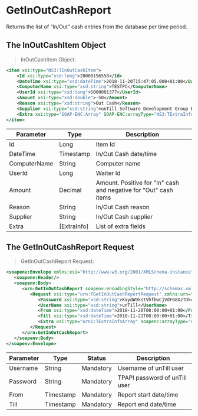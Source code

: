 # GetInOutCashReport

Returns the list of “In/Out” cash entries from the database per time period.

## The InOutCashItem Object

> InOutCashItem Object:

```xml
<item xsi:type="NS3:TInOutCashItem">
    <Id xsi:type="xsd:long">20000156558</Id>
    <DateTime xsi:type="xsd:dateTime">2018-11-20T15:47:05.000+01:00</DateTime>
    <ComputerName xsi:type="xsd:string">TESTPC</ComputerName>
    <UserId xsi:type="xsd:long">5000001377</UserId>
    <Amount xsi:type="xsd:double">-50</Amount>
    <Reason xsi:type="xsd:string">Out Cash</Reason>
    <Supplier xsi:type="xsd:string">unTill Software Development Group B.V.</Supplier>
    <Extra xsi:type="SOAP-ENC:Array" SOAP-ENC:arrayType="NS3:TExtraInfo[0]"/>
</item>
```

Parameter | Type | Description
----------| ---- | -----------
Id | Long | Item Id
DateTime | Timestamp | In/Out Cash date/time
ComputerName | String | Computer name
UserId | Long | Waiter Id
Amount | Decimal | Amount. Positive for "In" cash and negative for "Out" cash items
Reason | String | In/Out Cash reason
Supplier | String | In/Out Cash supplier
Extra | [ExtraInfo] | List of extra fields

## The GetInOutCashReport Request

> GetInOutCashReport Request:

```xml
<soapenv:Envelope xmlns:xsi="http://www.w3.org/2001/XMLSchema-instance" xmlns:xsd="http://www.w3.org/2001/XMLSchema" xmlns:soapenv="http://schemas.xmlsoap.org/soap/envelope/" xmlns:urn="urn:TPAPIPosIntfU-ITPAPIPOS" xmlns:soapenc="http://schemas.xmlsoap.org/soap/encoding/">
   <soapenv:Header/>
   <soapenv:Body>
      <urn:GetInOutCashReport soapenv:encodingStyle="http://schemas.xmlsoap.org/soap/encoding/">
         <Request xsi:type="urn:TGetInOutCashReportRequest" xmlns:urn="urn:TPAPIPosIntfU">
            <Password xsi:type="xsd:string">KxydW9kstVhfbwCjVdF68XJTDk4sKB</Password>
            <UserName xsi:type="xsd:string">unTill</UserName>
            <From xsi:type="xsd:dateTime">2018-11-20T08:00:00+01:00</From>
            <Till xsi:type="xsd:dateTime">2018-11-21T08:00:00+01:00</Till>
            <Extra xsi:type="urn1:TExtraInfoArray" soapenc:arrayType="urn1:TExtraInfo[]" xmlns:urn1="urn:TPAPIPosTypesU"/>
         </Request>
      </urn:GetInOutCashReport>
   </soapenv:Body>
</soapenv:Envelope>
```

Parameter | Type | Status | Description
----------| ---- | -------| -----------
Username | String | Mandatory | Username of unTill user
Password | String | Mandatory | TPAPI password of unTill user
From | Timestamp | Mandatory | Report start date/time
Till | Timestamp | Mandatory | Report end date/time

